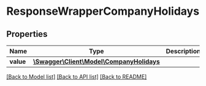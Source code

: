 # ResponseWrapperCompanyHolidays

## Properties
Name | Type | Description | Notes
------------ | ------------- | ------------- | -------------
**value** | [**\Swagger\Client\Model\CompanyHolidays**](CompanyHolidays.md) |  | [optional] 

[[Back to Model list]](../README.md#documentation-for-models) [[Back to API list]](../README.md#documentation-for-api-endpoints) [[Back to README]](../README.md)


